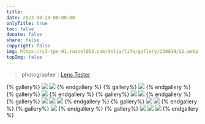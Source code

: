 ```yaml
---
title: 
date: 2023-08-24 00:00:00
onlyTitle: true
toc: false
donate: false
share: false
copyright: false
img: https://s3-tpe-01.russel053.com/delia/life/gallery/230819/22.webp
topImg: false
---
```


> photographer : [Lens Tester](https://www.facebook.com/LENSFAST) 

{% gallery%}
![](https://s3-tpe-01.russel053.com/delia/life/gallery/230819/01.webp)
![](https://s3-tpe-01.russel053.com/delia/life/gallery/230819/02.webp)
{% endgallery %}
{% gallery%}
![](https://s3-tpe-01.russel053.com/delia/life/gallery/230819/14.webp)
{% endgallery %}
{% gallery%}
![](https://s3-tpe-01.russel053.com/delia/life/gallery/230819/12.webp)
{% endgallery %}
{% gallery%}
![](https://s3-tpe-01.russel053.com/delia/life/gallery/230819/11.webp)
![](https://s3-tpe-01.russel053.com/delia/life/gallery/230819/05.webp)
{% endgallery %}
{% gallery%}
![](https://s3-tpe-01.russel053.com/delia/life/gallery/230819/03.webp)
![](https://s3-tpe-01.russel053.com/delia/life/gallery/230819/08.webp)
![](https://s3-tpe-01.russel053.com/delia/life/gallery/230819/07.webp)
{% endgallery %}
{% gallery%}
![](https://s3-tpe-01.russel053.com/delia/life/gallery/230819/20.webp)
![](https://s3-tpe-01.russel053.com/delia/life/gallery/230819/21.webp)
{% endgallery %}
{% gallery%}
![](https://s3-tpe-01.russel053.com/delia/life/gallery/230819/22.webp)
{% endgallery %}
{% gallery%}
![](https://s3-tpe-01.russel053.com/delia/life/gallery/230819/18.webp)
![](https://s3-tpe-01.russel053.com/delia/life/gallery/230819/17.webp)
![](https://s3-tpe-01.russel053.com/delia/life/gallery/230819/19.webp)
{% endgallery %}